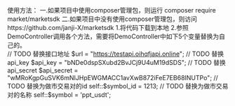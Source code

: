 使用方法：
一.如果项目中使用composer管理包，则运行 composer require market/marketsdk
二.如果项目中没有使用composer管理包，则访问https://github.com/janji-X/marketsdk
   1.将代码下载到本地
   2.参照DemoController调用各个方法，需要将DemoController中如下5个变量替换为自己的。  
        // TODO 替换接口地址
        $url = "https://testapi.oihqfjapi.online";
        // TODO 替换api_key
        $api_key = "bNDe0dspSXubd2BvJCj9U4uM19dSDS";
        // TODO 替换api_secret
        $api_secret = "wMRoKgpGuSVK6mNIJHpEWGMACC1avXwB872iFeE7EB68INUTPo";
        // TODO 替换为做市交易对的id
        self::$symbol_id = 1213;
        // TODO 替换为做市交易对的名称
        self::$symbol = 'ppt_usdt';
